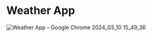 # Weather App
![Weather App - Google Chrome 2024_03_10 15_49_36](https://github.com/Ngwenya-Mn/Weather_App/assets/101677077/ac7eeff3-3c9e-46dd-a581-6824efa0306c)
